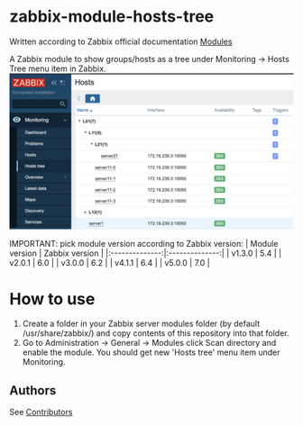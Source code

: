 # zabbix-module-hosts-tree
Written according to Zabbix official documentation [Modules](https://www.zabbix.com/documentation/current/en/devel/modules/file_structure)

A Zabbix module to show groups/hosts as a tree under Monitoring -> Hosts Tree menu item in Zabbix.
![screenshot](screenshots/zabbix-module-hosts-tree-1.png)

IMPORTANT: pick module version according to Zabbix version:
| Module version | Zabbix version |
|:--------------:|:--------------:|
|     v1.3.0     |     5.4        |
|     v2.0.1     |     6.0        |
|     v3.0.0     |     6.2        |
|     v4.1.1     |     6.4        |
|     v5.0.0     |     7.0        |

# How to use
1) Create a folder in your Zabbix server modules folder (by default /usr/share/zabbix/) and copy contents of this repository into that folder.
2) Go to Administration -> General -> Modules click Scan directory and enable the module. You should get new 'Hosts tree' menu item under Monitoring.

## Authors
See [Contributors](https://github.com/BGmot/zabbix-module-hosts-tree/graphs/contributors)
